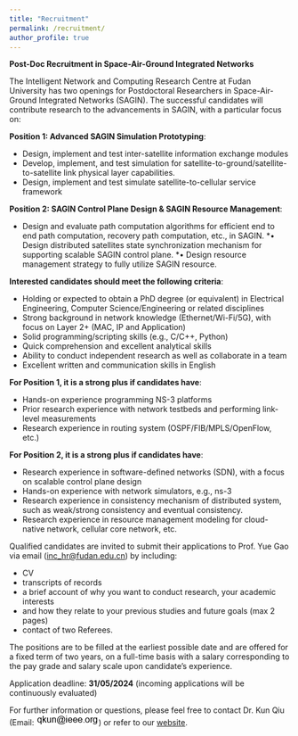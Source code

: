 ```yaml
---
title: "Recruitment"
permalink: /recruitment/
author_profile: true
---
```


**Post-Doc Recruitment in Space-Air-Ground Integrated Networks**

The Intelligent Network and Computing Research Centre at Fudan University has two openings for Postdoctoral Researchers in Space-Air-Ground Integrated Networks (SAGIN). The successful candidates will contribute research to the advancements in SAGIN, with a particular focus on:

**Position 1: Advanced SAGIN Simulation Prototyping**: 
* Design, implement and test inter-satellite information exchange modules
* Develop, implement, and test simulation for satellite-to-ground/satellite-to-satellite link physical layer capabilities. 
* Design, implement and test simulate satellite-to-cellular service framework
 
**Position 2: SAGIN Control Plane Design & SAGIN Resource Management**:
* Design and evaluate path computation algorithms for efficient end to end path computation, recovery path computation, etc., in SAGIN.
*• Design distributed satellites state synchronization mechanism for supporting scalable SAGIN control plane.
*• Design resource management strategy to fully utilize SAGIN resource.

**Interested candidates should meet the following criteria**:
* Holding or expected to obtain a PhD degree (or equivalent) in Electrical Engineering, Computer Science/Engineering or related disciplines
* Strong background in network knowledge (Ethernet/Wi-Fi/5G), with focus on Layer 2+ (MAC, IP and Application)
* Solid programming/scripting skills (e.g., C/C++, Python)
* Quick comprehension and excellent analytical skills
* Ability to conduct independent research as well as collaborate in a team
* Excellent written and communication skills in English

**For Position 1, it is a strong plus if candidates have**:
* Hands-on experience programming NS-3 platforms
* Prior research experience with network testbeds and performing link-level measurements
* Research experience in routing system (OSPF/FIB/MPLS/OpenFlow, etc.)

**For Position 2, it is a strong plus if candidates have**:
* Research experience in software-defined networks (SDN), with a focus on scalable control plane design
* Hands-on experience with network simulators, e.g., ns-3
* Research experience in consistency mechanism of distributed system, such as weak/strong consistency and eventual consistency.
* Research experience in resource management modeling for cloud-native network, cellular core network, etc.

Qualified candidates are invited to submit their applications to Prof. Yue Gao via email (inc_hr@fudan.edu.cn) by including:
* CV
* transcripts of records
* a brief account of why you want to conduct research, your academic interests
* and how they relate to your previous studies and future goals (max 2 pages)
* contact of two Referees.

The positions are to be filled at the earliest possible date and are offered for a fixed term of two years, on a full-time basis with a salary corresponding to the pay grade and salary scale upon candidate’s experience.

Application deadline: **31/05/2024** (incoming applications will be continuously evaluated)

For further information or questions, please feel free to contact Dr. Kun Qiu (Email: ![Email](https://github.com/flyfox141/flyfox141.github.io/blob/master/images/email.png?raw=true)) or refer to our [website](inc.fudan.edu.cn/incenglish/).
